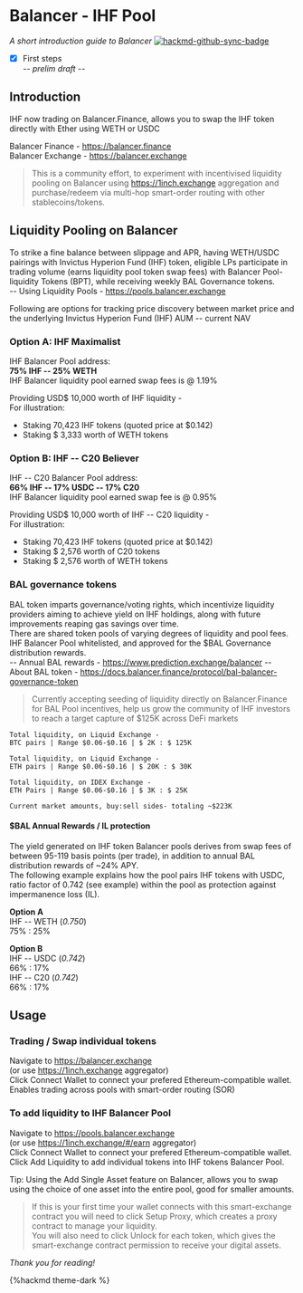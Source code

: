 
Balancer - IHF Pool
===

*A short introduction guide to Balancer*
[![hackmd-github-sync-badge](https://hackmd.io/A3KJrYOeSxqTRN9Qk_AwNg/badge)](https://hackmd.io/A3KJrYOeSxqTRN9Qk_AwNg)  
- [x] First steps  
*-- prelim draft --*


## Introduction
IHF now trading on Balancer.Finance, allows you to swap the IHF token directly with Ether using WETH or USDC

Balancer Finance -  https://balancer.finance  
Balancer Exchange - https://balancer.exchange

> This is a community effort, to experiment with incentivised liquidity pooling on Balancer using https://1inch.exchange aggregation and purchase/redeem via multi-hop smart-order routing with other stablecoins/tokens. 

## Liquidity Pooling on Balancer

To strike a fine balance between slippage and APR, having WETH/USDC pairings with Invictus Hyperion Fund (IHF) token, eligible LPs participate in trading volume (earns liquidity pool token swap fees) with Balancer Pool-liquidity Tokens (BPT), while receiving weekly BAL Governance tokens.  
-- Using Liquidity Pools - https://pools.balancer.exchange  

Following are  options for tracking price discovery between market price and the underlying Invictus Hyperion Fund (IHF) AUM -- current NAV  

### Option A: IHF Maximalist
IHF Balancer Pool address:  
**75% IHF -- 25% WETH**  
IHF Balancer liquidity pool earned swap fees is @ 1.19% 

Providing USD$ 10,000 worth of IHF liquidity -  
For illustration:    
- Staking 70,423 IHF tokens 
(quoted price at $0.142)
- Staking $ 3,333 worth of WETH tokens  


### Option B: IHF -- C20 Believer
IHF -- C20 Balancer Pool address:  
**66% IHF -- 17% USDC -- 17% C20**  
IHF Balancer liquidity pool earned swap fee is @ 0.95% 

Providing USD$ 10,000 worth of IHF -- C20 liquidity -   
For illustration:  
- Staking 70,423 IHF tokens 
(quoted price at $0.142)  
- Staking $ 2,576 worth of C20 tokens  
- Staking $ 2,576 worth of WETH tokens  

### BAL governance tokens
BAL token imparts governance/voting rights, which incentivize liquidity providers aiming to achieve yield on IHF holdings, along with future improvements reaping gas savings over time.  
There are shared token pools of varying degrees of liquidity and pool fees. IHF Balancer Pool whitelisted, and approved for the $BAL Governance distribution rewards.   
-- Annual BAL rewards - https://www.prediction.exchange/balancer
-- About BAL token - https://docs.balancer.finance/protocol/bal-balancer-governance-token

> Currently accepting seeding of liquidity directly on Balancer.Finance for BAL Pool incentives, help us grow the community of IHF investors to reach a target capture of $125K across DeFi markets  

```
Total liquidity, on Liquid Exchange - 
BTC pairs | Range $0.06-$0.16 | $ 2K : $ 125K

Total liquidity, on Liquid Exchange - 
ETH pairs | Range $0.06-$0.16 | $ 20K : $ 30K

Total liquidity, on IDEX Exchange - 
ETH Pairs | Range $0.06-$0.16 | $ 3K : $ 25K 

Current market amounts, buy:sell sides- totaling ~$223K  

```


#### $BAL Annual Rewards / IL protection
The yield generated on IHF token Balancer pools derives from swap fees of between 95-119 basis points (per trade), in addition to annual BAL distribution rewards of ~24% APY.  
The following example explains how the pool pairs IHF tokens with USDC, ratio factor of 0.742 (see example) within the pool as protection against impermanence loss (IL).

**Option A**  
IHF -- WETH  (*0.750*)   
75% : 25% 

**Option B**  
IHF -- USDC (*0.742*)  
66% : 17%    
IHF -- C20 (*0.742*)   
66% : 17%  

## Usage
### Trading /  Swap individual tokens
Navigate to https://balancer.exchange  
(or use https://1inch.exchange aggregator)  
Click Connect Wallet to connect your prefered Ethereum-compatible wallet.  
Enables trading across pools with smart-order routing (SOR)

### To add liquidity to IHF Balancer Pool
Navigate to https://pools.balancer.exchange  
(or use https://1inch.exchange/#/earn aggregator)  
Click Connect Wallet to connect your prefered Ethereum-compatible wallet.  
Click Add Liquidity to add individual tokens into IHF tokens Balancer Pool.  

Tip: Using the Add Single Asset feature on Balancer, allows you to swap using the choice of one asset into the entire pool, good for smaller amounts.
> If this is your first time your wallet connects with this smart-exchange contract you will need to click Setup Proxy, which creates a proxy contract to manage your liquidity.  
You will also need to click Unlock for each token, which gives the smart-exchange contract permission to receive your digital assets.

*Thank you for reading!*

{%hackmd theme-dark %}